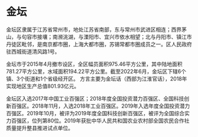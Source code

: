 # 金坛

金坛区隶属于江苏省常州市，地处江苏省南部，东与常州市武进区相连；西界茅山，与句容市接壤；南濒洮湖，与溧阳市、宜兴市依水相望；北与丹阳市、镇江市丹徒区毗邻，是南京都市圈，上海大都市圈，苏锡常都市圈成员之一。区人民政府驻西城街道清风路1号。

金坛市于2015年4月撤市设区，全区幅员面积975.46平方公里，其中陆地面积781.27平方公里，水域面积194.22平方公里。截至2022年6月，金坛区下辖6个镇、3个街道和1个省级经开区。 方言主要为金坛话（西部为江淮官话），2018年实现地区生产总值801.93亿元。

金坛区入选2017年中国工业百强区；2018年度全国投资潜力百强区、全国科技创新百强区。2018年11月，入选2018年工业百强区。2019年入选年度全国投资潜力百强区。2019年10月，被评为2019年度全国科技创新百强区，被评为全国综合实力百强区，位列第80位。2019年获批中华人民共和国农业农村部全国农民合作社质量提升整县推进试点单位。
